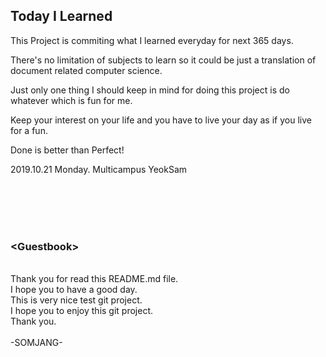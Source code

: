 ## Today I Learned

This Project is commiting what I learned everyday for next 365 days. 

There's no limitation of subjects to learn so it could be just a translation of document related computer science. 

Just only one thing I should keep in mind for doing this project is do whatever which is fun for me. 

Keep your interest on your life and you have to live your day as if you live for a fun.

Done is better than Perfect!

2019.10.21 Monday. Multicampus YeokSam










<br><br><br><br>
### &lt;Guestbook&gt;
<br>
Thank you for read this README.md file.
<br>I hope you to have a good day.
<br>This is very nice test git project.
<br>I hope you to enjoy this git project.
<br>Thank you.
<br><br>
-SOMJANG-

